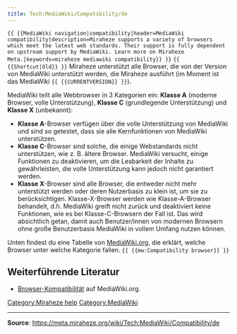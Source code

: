 ```yaml
---
title: Tech:MediaWiki/Compatibility/de
---
```


 `{{ {{MediaWiki navigation|compatibility|header=MediaWiki compatibility|description=Miraheze supports a variety of browsers which meet the latest web standards. Their support is fully dependent on upstream support by MediaWiki. Learn more on Miraheze Meta.|keywords=miraheze mediawiki compatibility}} }}` `{{ {{Shortcut|Old}} }}`
Miraheze unterstützt alle Browser, die von der Version von MediaWiki unterstützt werden, die Miraheze ausführt (im Moment ist das MediaWiki `{{ {{CURRENTVERSION}} }}`).

MediaWiki teilt alle Webbrowser in 3 Kategorien ein: **Klasse A** (moderne Browser, volle Unterstützung), **Klasse C** (grundlegende Unterstützung) und **Klasse X** (unbekannt):

* **Klasse A**-Browser verfügen über die volle Unterstützung von MediaWiki und sind so getestet, dass sie alle Kernfunktionen von MediaWiki unterstützen.
* **Klasse C**-Browser sind solche, die einige Webstandards nicht unterstützen, wie z. B. ältere Browser. MediaWiki versucht, einige Funktionen zu deaktivieren, um die Lesbarkeit der Inhalte zu gewährleisten, die volle Unterstützung kann jedoch nicht garantiert werden.
* **Klasse X**-Browser sind alle Browser, die entweder nicht mehr unterstützt werden oder deren Nutzerbasis zu klein ist, um sie zu berücksichtigen. Klasse-X-Browser werden wie Klasse-A-Browser behandelt, d.h. MediaWiki greift nicht zurück und deaktiviert keine Funktionen, wie es bei Klasse-C-Browsern der Fall ist. Das wird absichtlich getan, damit auch Benutzer/innen von modernen Browsern ohne große Benutzerbasis MediaWiki in vollem Umfang nutzen können.

Unten findest du eine Tabelle von [MediaWiki.org](https://meta.miraheze.org/wiki/mw:), die erklärt, welche Browser unter welche Kategorie fallen. `{{ {{mw:Compatibility browser}} }}`

## Weiterführende Literatur 

* [Browser-Kompatibilität](https://meta.miraheze.org/wiki/mw:Compatibility#Browsers) auf MediaWiki.org.

[Category:Miraheze help](https://meta.miraheze.org/wiki/Category:Miraheze_help)
[Category:MediaWiki](https://meta.miraheze.org/wiki/Category:MediaWiki)

----
**Source**: https://meta.miraheze.org/wiki/Tech:MediaWiki/Compatibility/de